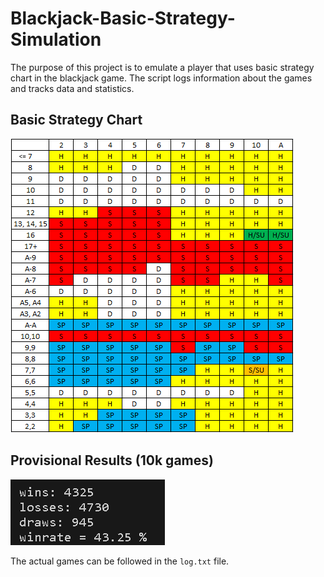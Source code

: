 # Blackjack-Basic-Strategy-Simulation

The purpose of this project is to emulate a player that uses basic strategy chart in the blackjack game. The script logs information about the games and tracks data and statistics.

## Basic Strategy Chart

<picture>
    <img src = "images/basic-strategy-one-deck.png">
</picture>

## Provisional Results (10k games)

<picture>
    <img src = "images/results.png">
</picture>

The actual games can be followed in the `log.txt` file.
